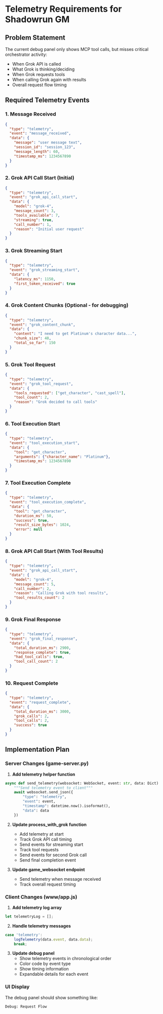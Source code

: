 # Telemetry Requirements for Shadowrun GM

## Problem Statement

The current debug panel only shows MCP tool calls, but misses critical orchestrator activity:
- When Grok API is called
- What Grok is thinking/deciding  
- When Grok requests tools
- When calling Grok again with results
- Overall request flow timing

## Required Telemetry Events

### 1. Message Received
```json
{
  "type": "telemetry",
  "event": "message_received",
  "data": {
    "message": "user message text",
    "session_id": "session_123",
    "message_length": 60,
    "timestamp_ms": 1234567890
  }
}
```

### 2. Grok API Call Start (Initial)
```json
{
  "type": "telemetry",
  "event": "grok_api_call_start",
  "data": {
    "model": "grok-4",
    "message_count": 3,
    "tools_available": 7,
    "streaming": true,
    "call_number": 1,
    "reason": "Initial user request"
  }
}
```

### 3. Grok Streaming Start
```json
{
  "type": "telemetry",
  "event": "grok_streaming_start",
  "data": {
    "latency_ms": 1150,
    "first_token_received": true
  }
}
```

### 4. Grok Content Chunks (Optional - for debugging)
```json
{
  "type": "telemetry",
  "event": "grok_content_chunk",
  "data": {
    "content": "I need to get Platinum's character data...",
    "chunk_size": 48,
    "total_so_far": 150
  }
}
```

### 5. Grok Tool Request
```json
{
  "type": "telemetry",
  "event": "grok_tool_request",
  "data": {
    "tools_requested": ["get_character", "cast_spell"],
    "tool_count": 2,
    "reason": "Grok decided to call tools"
  }
}
```

### 6. Tool Execution Start
```json
{
  "type": "telemetry",
  "event": "tool_execution_start",
  "data": {
    "tool": "get_character",
    "arguments": {"character_name": "Platinum"},
    "timestamp_ms": 1234567890
  }
}
```

### 7. Tool Execution Complete
```json
{
  "type": "telemetry",
  "event": "tool_execution_complete",
  "data": {
    "tool": "get_character",
    "duration_ms": 50,
    "success": true,
    "result_size_bytes": 1024,
    "error": null
  }
}
```

### 8. Grok API Call Start (With Tool Results)
```json
{
  "type": "telemetry",
  "event": "grok_api_call_start",
  "data": {
    "model": "grok-4",
    "message_count": 5,
    "call_number": 2,
    "reason": "Calling Grok with tool results",
    "tool_results_count": 2
  }
}
```

### 9. Grok Final Response
```json
{
  "type": "telemetry",
  "event": "grok_final_response",
  "data": {
    "total_duration_ms": 2900,
    "response_complete": true,
    "had_tool_calls": true,
    "tool_call_count": 2
  }
}
```

### 10. Request Complete
```json
{
  "type": "telemetry",
  "event": "request_complete",
  "data": {
    "total_duration_ms": 3000,
    "grok_calls": 2,
    "tool_calls": 2,
    "success": true
  }
}
```

## Implementation Plan

### Server Changes (game-server.py)

1. **Add telemetry helper function**
```python
async def send_telemetry(websocket: WebSocket, event: str, data: Dict):
    """Send telemetry event to client"""
    await websocket.send_json({
        "type": "telemetry",
        "event": event,
        "timestamp": datetime.now().isoformat(),
        "data": data
    })
```

2. **Update process_with_grok function**
   - Add telemetry at start
   - Track Grok API call timing
   - Send events for streaming start
   - Track tool requests
   - Send events for second Grok call
   - Send final completion event

3. **Update game_websocket endpoint**
   - Send telemetry when message received
   - Track overall request timing

### Client Changes (www/app.js)

1. **Add telemetry log array**
```javascript
let telemetryLog = [];
```

2. **Handle telemetry messages**
```javascript
case 'telemetry':
    logTelemetry(data.event, data.data);
    break;
```

3. **Update debug panel**
   - Show telemetry events in chronological order
   - Color code by event type
   - Show timing information
   - Expandable details for each event

### UI Display

The debug panel should show something like:

```
Debug: Request Flow
